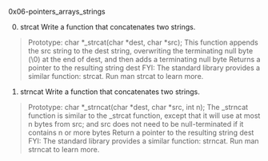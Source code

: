 
0x06-pointers_arrays_strings

0. strcat Write a function that concatenates two strings.
>Prototype: char *_strcat(char *dest, char *src);
>This function appends the src string to the dest string, overwriting the terminating null byte (\0) at the end of dest, and then adds a terminating null byte
>Returns a pointer to the resulting string dest
>FYI: The standard library provides a similar function: strcat. Run man strcat to learn more.

1. strncat Write a function that concatenates two strings.
>Prototype: char *_strncat(char *dest, char *src, int n);
>The _strncat function is similar to the _strcat function, except that
>it will use at most n bytes from src; and
>src does not need to be null-terminated if it contains n or more bytes
>Return a pointer to the resulting string dest
>FYI: The standard library provides a similar function: strncat. Run man strncat to learn more.
